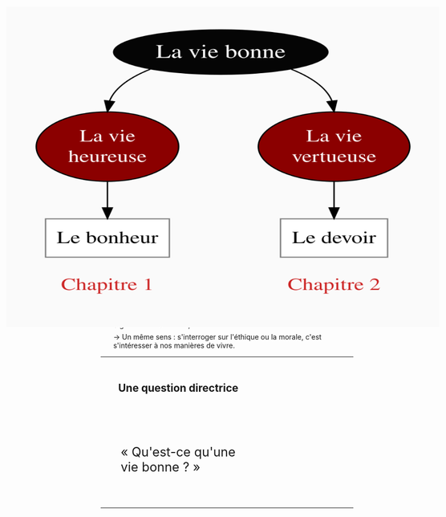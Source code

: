 ```yaml
---
marp: true
theme: teaching
paginate: true
size: 4:3
---
```


<!-- _class: titre -->
<style scoped>
h1{padding-left:70px; padding-right:70px; margin-top:-0.1em!important;}
h1 span {font-size:95%; line-height:1em; display:block; margin-top:0.2em; padding-bottom:0.2em;}
</style>
# Séquence 1 : <br><span>Éthique et <br>philosophie<br> morale</span> <!-- fit -->
Cédric Eyssette (2021-2022)
https://eyssette.github.io/

---
<!-- _class:  -->
<style scoped>
ol {list-style-type:none; margin-left:0.1em}
ol li:nth-of-type(3){margin-top:0.5em}
</style>

## Étymologie 
1) Éthique : vient du grec _ethos_ (ἦθος)<br>Signifie : les manières d'être
2) Morale : vient du latin _mores_<br>Signifie : les habitudes, les coutumes
3) &rarr; Un même sens : s'interroger sur l'éthique ou la morale, c'est s'intéresser à nos manières de vivre.

<!-- 
Texte de Comte-Sponville sur éthique et morale :
https://docs.google.com/document/d/1PcSUrUzPV5d-GEmGBB1g_urPEt8C0D4gPyoXlKeUz6g/edit?usp=sharing -->

---
<!-- _class: souspartie-->
<style scoped>
h2 {margin-top:0.5em!important; margin-bottom:0; padding:35px}
p {font-size:1.8em; padding:40px;}
</style>
##  Une question directrice

« Qu'est-ce qu'une<br> vie bonne ? »

---
<!-- _class: -->
<style scoped>
img {position:absolute!important; top:0; left:0; width:90%!important; display:block; height:640px; margin: 40px 40px; }
</style>


1) ![](https://raw.githubusercontent.com/eyssette/graphviz-examples/master/diagram/sequence1-ethique-et-morale-plan.dot.part1.svg)
2) ![](https://raw.githubusercontent.com/eyssette/graphviz-examples/master/diagram/sequence1-ethique-et-morale-plan.dot.svg)

<!-- À l'oral : certains auteurs distinguent l'éthique comme réflexion sur le bonheur et la morale comme réflexion sur nos devoirs -->